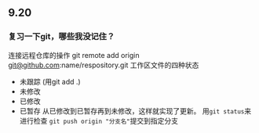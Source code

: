 ## 9.20
### 复习一下git，哪些我没记住？
连接远程仓库的操作
git remote add origin git@github.com:name/respository.git
工作区文件的四种状态
- 未跟踪 (用git add .)
- 未修改
- 已修改
- 已暂存
从已修改到已暂存再到未修改，这样就实现了更新。
用`git status`来进行检查
`git push origin "分支名"`提交到指定分支

<!--stackedit_data:
eyJoaXN0b3J5IjpbLTI5Mjc5NTY5MywtODA3NzAxODU0LC0xNT
IxMDAzODMyXX0=
-->